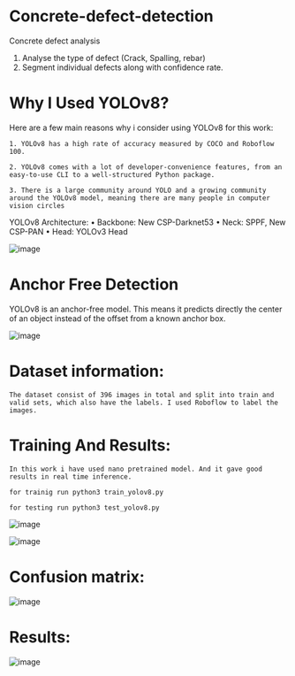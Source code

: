 # Concrete-defect-detection
Concrete defect analysis
1. Analyse the type of defect (Crack, Spalling, rebar)
2. Segment individual defects along with confidence rate.


# Why  I Used YOLOv8?
Here are a few main reasons why i consider using YOLOv8 for this work:

    1. YOLOv8 has a high rate of accuracy measured by COCO and Roboflow 100.
    
    2. YOLOv8 comes with a lot of developer-convenience features, from an easy-to-use CLI to a well-structured Python package.
    
    3. There is a large community around YOLO and a growing community around the YOLOv8 model, meaning there are many people in computer vision circles
    

YOLOv8 Architecture:
    • Backbone: New CSP-Darknet53 
    • Neck: SPPF, New CSP-PAN 
    • Head: YOLOv3 Head 

![image](https://user-images.githubusercontent.com/45628395/223023013-dfc0944c-8f43-4e8b-8633-341be131fba3.png)



# Anchor Free Detection
YOLOv8 is an anchor-free model. This means it predicts directly the center of an object instead of the offset from a known anchor box.

![image](https://user-images.githubusercontent.com/45628395/223023057-fda8b42b-b13f-4eef-bdc5-6b2dd3f060f5.png)


# Dataset information:
	The dataset consist of 396 images in total and split into train and valid sets, which also have the labels. I used Roboflow to label the images.

# Training And Results:

	In this work i have used nano pretrained model. And it gave good results in real time inference.
	
	for trainig run python3 train_yolov8.py
	
	for testing run python3 test_yolov8.py

![image](https://user-images.githubusercontent.com/45628395/223023120-b7fb104f-8b3b-402c-b978-9ae662430f20.png)

![image](https://user-images.githubusercontent.com/45628395/223023260-bd1a5ff1-541c-422a-9c3d-73aaeea7643b.png)

# Confusion matrix:
![image](https://user-images.githubusercontent.com/45628395/223023280-90c07b32-272a-4313-875c-c3ea82ae0082.png)



# Results:
![image](https://user-images.githubusercontent.com/45628395/223023299-6105a266-a430-4838-bff2-4d5fbcc4651b.png)

